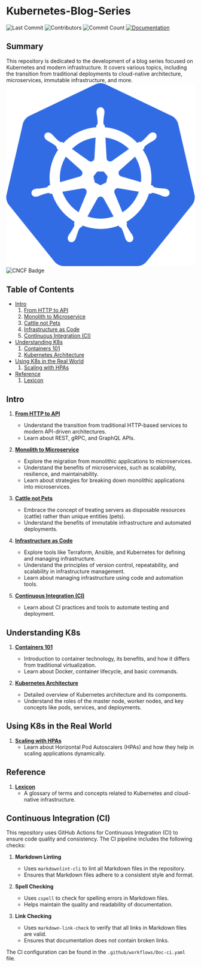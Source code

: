 # Kubernetes-Blog-Series


![Last Commit](https://img.shields.io/github/last-commit/AimeeKnight/Kubernetes-Blog-Series)
![Contributors](https://img.shields.io/github/contributors/AimeeKnight/Kubernetes-Blog-Series)
![Commit Count](https://img.shields.io/github/commit-activity/y/AimeeKnight/Kubernetes-Blog-Series)
[![Documentation](https://img.shields.io/badge/docs-website-blue.svg)](https://AimeeKnight.github.io/Kubernetes-Blog-Series/)

## Summary

This repository is dedicated to the development of a blog series focused on Kubernetes and modern infrastructure. It covers various topics, including the transition from traditional deployments to cloud-native architecture, microservices, immutable infrastructure, and more.
![Kubernetes Logo](https://raw.githubusercontent.com/kubernetes/kubernetes/master/logo/logo.png)
![CNCF Badge](https://img.shields.io/badge/CNCF-Kubernetes-blue)

## Table of Contents

- [Intro](#intro)
  1. [From HTTP to API](#from-http-to-api)
  2. [Monolith to Microservice](#monolith-to-microservice)
  3. [Cattle not Pets](#cattle-not-pets)
  4. [Infrastructure as Code](#infrastructure-as-code)
  5. [Continuous Integration (CI)](#continuous-integration-ci)
- [Understanding K8s](#understanding-k8s)
  1. [Containers 101](#containers-101)
  2. [Kubernetes Architecture](#kubernetes-architecture)
- [Using K8s in the Real World](#using-k8s-in-the-real-world)
  1. [Scaling with HPAs](#scaling-with-hpas)
- [Reference](#reference)
  1. [Lexicon](#lexicon)

## Intro

1. [**From HTTP to API**](content/intro/http_2_api.md)
   - Understand the transition from traditional HTTP-based services to modern API-driven architectures.
   - Learn about REST, gRPC, and GraphQL APIs.

2. [**Monolith to Microservice**](content/intro/vms_to_containers.md)
   - Explore the migration from monolithic applications to microservices.
   - Understand the benefits of microservices, such as scalability, resilience, and maintainability.
   - Learn about strategies for breaking down monolithic applications into microservices.

3. [**Cattle not Pets**](content/intro/dividing_with_microservices.md)
   - Embrace the concept of treating servers as disposable resources (cattle) rather than unique entities (pets).
   - Understand the benefits of immutable infrastructure and automated deployments.

4. [**Infrastructure as Code**](content/intro/immutable_infra.md)
   - Explore tools like Terraform, Ansible, and Kubernetes for defining and managing infrastructure.
   - Understand the principles of version control, repeatability, and scalability in infrastructure management.
   - Learn about managing infrastructure using code and automation tools.

5. [**Continuous Integration (CI)**](content/intro/continuous_integration.md)
   - Learn about CI practices and tools to automate testing and deployment.

## Understanding K8s
1. [**Containers 101**](content/understanding_k8s/containers_101.md)
   - Introduction to container technology, its benefits, and how it differs from traditional virtualization.
   - Learn about Docker, container lifecycle, and basic commands.

2. [**Kubernetes Architecture**](content/understanding_k8s/kubernetes_arch.md)
   - Detailed overview of Kubernetes architecture and its components.
   - Understand the roles of the master node, worker nodes, and key concepts like pods, services, and deployments.

## Using K8s in the Real World
1. [**Scaling with HPAs**](content/using_k8s/scaling_with_hpas.md)
   - Learn about Horizontal Pod Autoscalers (HPAs) and how they help in scaling applications dynamically.

## Reference
1. [**Lexicon**](content/reference/K8s_Lexicon.md)
   - A glossary of terms and concepts related to Kubernetes and cloud-native infrastructure.

## Continuous Integration (CI)

This repository uses GitHub Actions for Continuous Integration (CI) to ensure code quality and consistency. The CI pipeline includes the following checks:

1. **Markdown Linting**
   - Uses `markdownlint-cli` to lint all Markdown files in the repository.
   - Ensures that Markdown files adhere to a consistent style and format.

2. **Spell Checking**
   - Uses `cspell` to check for spelling errors in Markdown files.
   - Helps maintain the quality and readability of documentation.

3. **Link Checking**
   - Uses `markdown-link-check` to verify that all links in Markdown files are valid.
   - Ensures that documentation does not contain broken links.

The CI configuration can be found in the `.github/workflows/Doc-ci.yaml` file.

